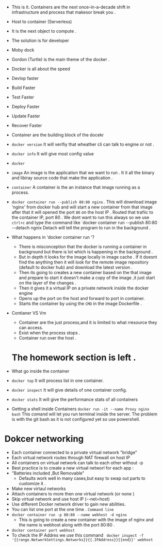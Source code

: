 
- This is it. Containers are the next once-in-a-decade shift in infrastructure and process that makesor break you .

- Host to container (Serverless)
- It is the next object to compute .
- The solution is for developer
- Moby dock
- Gordon (Turtle) is the main theme of the  docker .
- Docker is all about the speed 
- Devlop faster 
- Build Faster 
- Test Faster
- Deploy Faster 
- Update Faster
- Recover Faster

 - Container are the building block of the docekr
 - `docker version` It will verifiy that wheather cli can talk to engine or not . 
 - `docker info`  It will give most config value
 - `docker`

- `image` An image is the application that we want to run . It it all the binary and   libiray source code that make the application .
- `container` A container is the an instance that image running as a process. 

- `docker container run --publish 80:80 nginx.`
 This will download image 'nginx' from docker hub and will start a new container from that image after that it will opened the port `80` on the host IP . Routed that trafiic to the container IP, port 80 .
 We dont want to run this always so we use `ctrl+c` and type the command like `docker container run --publish 80:80 --detach ngnix
 Detach  will tell the program to run in the background .
 
 - What happens in 'docker container run '?
    - There is misconception that the docker is running a container in background but there is lot which is happening in the background .
    - But in depth it looks for the image locally in image cache . If it doesnt find the anything then it will look for the remote image repository (default to docker hub) and download the latest version .
    - Then its going to creates a new container based on the that image and prepare to start it doesn't make a copy of the image ,it just start on the layer of the changes .
    - Then it gives it a virtual IP on a private network inside the docker engine
    - Opens up the port on the host and forward to port in container.
    - Starts the container by using the `CMD` in the image Dockerfile .

- Contianer VS Vm
   - Container are the just process,and it is limited to what rresource they can access.
   - Exist when the process stops .
   - Container run over the host .

    # The homework section is left .

- What go inside the container 
 - `docker top` It will process list in one container.
 - `docker inspect` It will give details of one container config.
 - `docker stats`  It will give the performance stats of all containers

- Getting a shell inside Containers 
`docker run -it --name Proxy nginx bash` This comand will let you run terminal inside the server. The problem is with the git bash as it is not configured yet so use powershell. 


 # Dokcer networking
- Each container connected to a private virtual network "bridge"
- Each virtual network routes through NAT firewall on host IP
- All containers on virtual network can talk to each other without -p
- Best practice is to create a new virtual networl for each app :
-  "Batteries included ,But Removable"
    - Defaults work well in many cases,but easy to swap out parts to customize it .
- Make new virtaul networks
- Attach containers to more then one virtual network (or none )
- Skip virtual network and use host IP (--net=host) 
- Use different Docker network driver to gain new abilities.
 - You can list one port at the one time .
 `Command line`
  - `docker container run -p 80:80 --name webhost -d nginx`
    - This is going to create a new container with the image of nginx and the name is webhost along with the port 80:80 .
  - `docker container port webhost`
  - To check the IP Addres we use this command
  ` docker inspect -f '{{range.NetworkSettings.Networks}}{{.IPAddress}}{{end}}' webhost`



